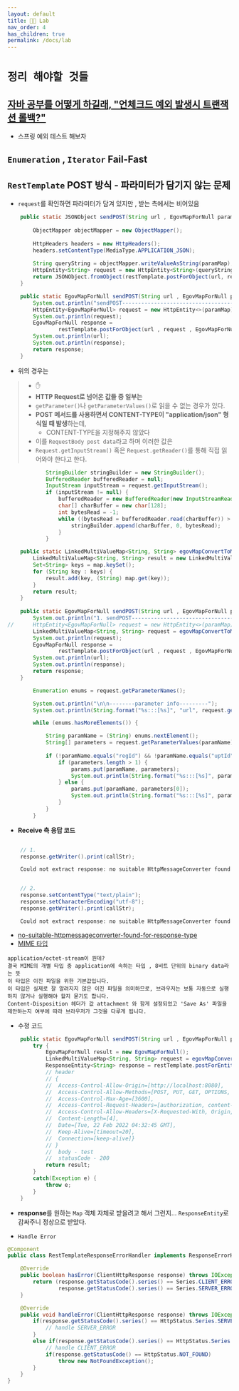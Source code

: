 ```yaml
---
layout: default
title: 👨‍🔬 Lab
nav_order: 4
has_children: true
permalink: /docs/lab
---
```



# `정리 해야할 것들`

## [자바 공부를 어떻게 하길래, "언체크드 예외 발생시 트랜잭션 롤백?"](https://www.youtube.com/watch?v=_WkMhytqoCc)
- 스프링 예외 테스트 해보자

## `Enumeration` , `Iterator` **Fail-Fast**

## `RestTemplate` POST 방식 - 파라미터가 담기지 않는 문제
- `request`를 확인하면 파라미터가 담겨 있지만 , 받는 측에서는 비어있음

```java
	public static JSONObject sendPOST(String url , EgovMapForNull paramMap) throws Exception {
		
		ObjectMapper objectMapper = new ObjectMapper();
		
		HttpHeaders headers = new HttpHeaders();
		headers.setContentType(MediaType.APPLICATION_JSON);
		
		String queryString = objectMapper.writeValueAsString(paramMap);
		HttpEntity<String> request = new HttpEntity<String>(queryString , headers);
		return JSONObject.fromObject(restTemplate.postForObject(url, request, String.class));
	}

	public static EgovMapForNull sendPOST(String url , EgovMapForNull paramMap) throws Exception {
		System.out.println("sendPOST-----------------------------------");
		HttpEntity<EgovMapForNull> request = new HttpEntity<>(paramMap);
		System.out.println(request);
		EgovMapForNull response = 
				restTemplate.postForObject(url , request , EgovMapForNull.class);
		System.out.println(url);
		System.out.println(response);
		return response;
	}    
```

- 위의 경우는 
> - ✋
> - **HTTP Request로 넘어온 값들 중 일부는**
> - `getParameter()`나 `getParameterValues()`로 읽을 수 없는 경우가 있다. 
> - **POST 메서드를 사용하면서 CONTENT-TYPE이 "application/json" 형식일 때 발생**하는데, 
>   - CONTENT-TYPE을 지정해주지 않았다
> - 이를 `RequestBody post data`라고 하며 이러한 값은 
> - `Request.getInputStream()` 혹은 `Request.getReader()`를 통해 직접 읽어와야 한다고 한다.


```java
        	StringBuilder stringBuilder = new StringBuilder();
        	BufferedReader bufferedReader = null;
            InputStream inputStream = request.getInputStream();
            if (inputStream != null) {
                bufferedReader = new BufferedReader(new InputStreamReader(inputStream));
                char[] charBuffer = new char[128];
                int bytesRead = -1;
                while ((bytesRead = bufferedReader.read(charBuffer)) > 0) {
                    stringBuilder.append(charBuffer, 0, bytesRead);
                }
            }
```


```java
	public static LinkedMultiValueMap<String, String> egovMapConvertToMultiValueMap(EgovMapForNull map){
		LinkedMultiValueMap<String, String> result = new LinkedMultiValueMap<String, String>();
		Set<String> keys = map.keySet();
		for (String key : keys) {
			result.add(key, (String) map.get(key));
		}
		return result;
	}	
	
	public static EgovMapForNull sendPOST(String url , EgovMapForNull paramMap) throws Exception {
		System.out.println("1. sendPOST-----------------------------------");
//		HttpEntity<EgovMapForNull> request = new HttpEntity<>(paramMap);
		LinkedMultiValueMap<String, String> request = egovMapConvertToMultiValueMap(paramMap);
		System.out.println(request);
		EgovMapForNull response = 
				restTemplate.postForObject(url , request , EgovMapForNull.class);
		System.out.println(url);
		System.out.println(response);
		return response;
	}
```

```java
        Enumeration enums = request.getParameterNames();

        System.out.println("\n\n--------parameter info---------");
        System.out.println(String.format("%s:::[%s]", "url", request.getContextPath()+""+request.getServletPath()));

        while (enums.hasMoreElements()) {

            String paramName = (String) enums.nextElement();
            String[] parameters = request.getParameterValues(paramName);
            
            if (!paramName.equals("regId") && !paramName.equals("uptId")) {
                if (parameters.length > 1) {
                    params.put(paramName, parameters);
                    System.out.println(String.format("%s:::[%s]", paramName, parameters));
                } else {
                    params.put(paramName, parameters[0]);
                    System.out.println(String.format("%s:::[%s]", paramName, parameters[0]));
                }
            }
        }
```


- **Receive 측 응답 코드**

```java

    // 1.
    response.getWriter().print(callStr);

    Could not extract response: no suitable HttpMessageConverter found for response type [EgovMapForNull] and content type [application/octet-stream]


    // 2.
    response.setContentType("text/plain");
    response.setCharacterEncoding("utf-8");
    response.getWriter().print(callStr);

    Could not extract response: no suitable HttpMessageConverter found for response type [EgovMapForNull] and content type [text/plain;charset=utf-8]
```

- [no-suitable-httpmessageconverter-found-for-response-type](https://stackoverflow.com/questions/21854369/no-suitable-httpmessageconverter-found-for-response-type)
- [MIME 타입](https://developer.mozilla.org/ko/docs/Web/HTTP/Basics_of_HTTP/MIME_types)

```
application/octet-stream이 뭔데?
결국 MIME의 개별 타입 중 application에 속하는 타입 , 8비트 단위의 binary data라는 뜻
이 타입은 이진 파일을 위한 기본값입니다. 
이 타입은 실제로 잘 알려지지 않은 이진 파일을 의미하므로, 브라우저는 보통 자동으로 실행하지 않거나 실행해야 할지 묻기도 합니다. 
Content-Disposition 헤더가 값 attachment 와 함게 설정되었고 'Save As' 파일을 제안하는지 여부에 따라 브라우저가 그것을 다루게 됩니다.
```

- 수정 코드

```java
	public static EgovMapForNull sendPOST(String url , EgovMapForNull paramMap) {
		try {
			EgovMapForNull result = new EgovMapForNull();
			LinkedMultiValueMap<String, String> request = egovMapConvertToMultiValueMap(paramMap);
			ResponseEntity<String> response = restTemplate.postForEntity(url , request, String.class);
            // header
			// {
			// 	Access-Control-Allow-Origin=[http://localhost:8080], 
			// 	Access-Control-Allow-Methods=[POST, PUT, GET, OPTIONS, DELETE], 
			// 	Access-Control-Max-Age=[3600], 
			// 	Access-Control-Request-Headers=[authorization, content-type], 
			// 	Access-Control-Allow-Headers=[X-Requested-With, Origin, Content-Type, Accept, x-device-user-agent, Content-Type], 
			// 	Content-Length=[4], 
			// 	Date=[Tue, 22 Feb 2022 04:32:45 GMT],
			// 	Keep-Alive=[timeout=20], 
			// 	Connection=[keep-alive]}
			// }
            //  body - test
            //  statusCode - 200
			return result;
		}
		catch(Exception e) {
			throw e;
		}
	}
```

- **response**를 원하는 `Map` 객체 자체로 받을려고 해서 그런지... `ResponseEntity`로 감싸주니 정상으로 받았다.

- `Handle Error`

```java
@Component
public class RestTemplateResponseErrorHandler implements ResponseErrorHandler{

	@Override
	public boolean hasError(ClientHttpResponse response) throws IOException {
		return (response.getStatusCode().series() == Series.CLIENT_ERROR ||
				response.getStatusCode().series() == Series.SERVER_ERROR);
	}

	@Override
	public void handleError(ClientHttpResponse response) throws IOException {
		if(response.getStatusCode().series() == HttpStatus.Series.SERVER_ERROR) {
			// handle SERVER_ERROR
		}
		else if(response.getStatusCode().series() == HttpStatus.Series.CLIENT_ERROR) {
			// handle CLIENT_ERROR
			if(response.getStatusCode() == HttpStatus.NOT_FOUND)
				throw new NotFoundException();
		}
	}
}
```